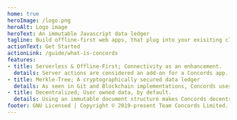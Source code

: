 ```yaml
---
home: true
heroImage: /logo.png
heroAlt: Logo image
heroText: An immutable Javascript data ledger
tagline: Build offline-first web apps, that plug into your exisiting cloud solutions.
actionText: Get Started
actionLink: /guide/what-is-concords
features:
- title: Serverless & Offline-First; Connectivity as an enhancement.
  details: Server actions are considered an add-on for a Concords app. The library functions completely offline and in the browser.
- title: Merkle-Tree; A cryptographically secured data ledger
  details: As seen in Git and Blockchain implementations, Concords uses a cryptographically secured Merkle Tree to provide integrity in an immutable data ledger.
- title: Decentralized; User owned data, by default.
  details: Using an immutable document structure makes Concords decentralized by default. It's not necessary to pass data through a complex cloud infrastructure.
footer: GNU Licensed | Copyright © 2019-present Team Concords Limited.
---
```

